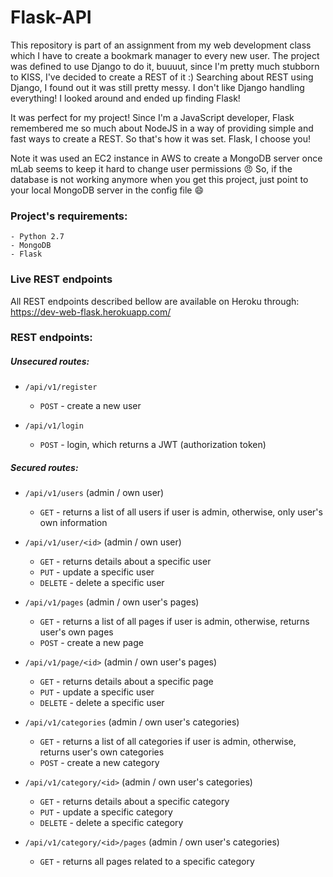 # Flask-API

This repository is part of an assignment from my web development class which I have to create a bookmark manager to every new user.
The project was defined to use Django to do it, buuuut, since I'm pretty much stubborn to KISS, I've decided to create a REST of it :)
Searching about REST using Django, I found out it was still pretty messy. I don't like Django handling everything! I looked around and ended up finding Flask!

It was perfect for my project! Since I'm a JavaScript developer, Flask remembered me so much about NodeJS in a way of providing simple and fast ways to create a REST. So that's how it was set. Flask, I choose you!

Note it was used an EC2 instance in AWS to create a MongoDB server once mLab seems to keep it hard to change user permissions :angry: So, if the database is not working anymore when you get this project, just point to your local MongoDB server in the config file :smile:

### Project's requirements:
    - Python 2.7
    - MongoDB
    - Flask

### Live REST endpoints

All REST endpoints described bellow are available on Heroku through: https://dev-web-flask.herokuapp.com/

### REST endpoints:
##### Unsecured routes:
  - `/api/v1/register`
    - `POST` - create a new user


  - `/api/v1/login`
    - `POST` - login, which returns a JWT (authorization token)


##### Secured routes:
  - `/api/v1/users` (admin / own user)
    - `GET` - returns a list of all users if user is admin, otherwise, only user's own information


  - `/api/v1/user/<id>` (admin / own user)
    - `GET` - returns details about a specific user
    - `PUT` - update a specific user
    - `DELETE` - delete a specific user


  - `/api/v1/pages` (admin / own user's pages)
    - `GET` - returns a list of all pages if user is admin, otherwise, returns user's own pages
    - `POST` - create a new page


  - `/api/v1/page/<id>` (admin / own user's pages)
    - `GET` - returns details about a specific page
    - `PUT` - update a specific user
    - `DELETE` - delete a specific user


  - `/api/v1/categories` (admin / own user's categories)
    - `GET` - returns a list of all categories if user is admin, otherwise, returns user's own categories
    - `POST` - create a new category


  - `/api/v1/category/<id>` (admin / own user's categories)
    - `GET` - returns details about a specific category
    - `PUT` - update a specific category
    - `DELETE` - delete a specific category

  - `/api/v1/category/<id>/pages` (admin / own user's categories)
    - `GET` - returns all pages related to a specific category
